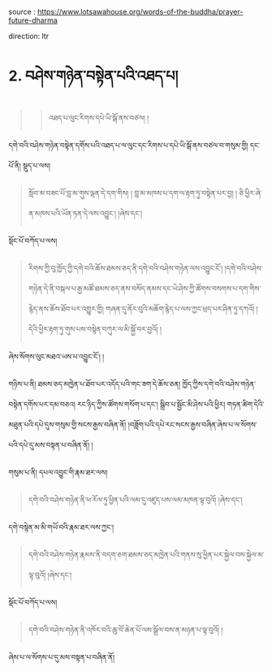 source : https://www.lotsawahouse.org/words-of-the-buddha/prayer-future-dharma

direction: ltr

# 2. བཤེས་གཉེན་བསྟེན་པའི་འཐད་པ། 

>> འཐད་པ་ལུང་རིགས་དཔེ་ཡི་སྒོ་ནས་བཙལ། །

དགེ་བའི་བཤེས་གཉེན་བསྟེན་དགོས་པའི་འཐད་པ་ལ་ལུང་དང་རིགས་པ་དཔེ་ཡི་སྒོ་ནས་བཙལ་བ་གསུམ་གྱི། 
དང་པོ་ནི། 
སྡུད་པ་ལས། 

> སློབ་མ་བཟང་པོ་བླ་མ་གུས་ལྡན་དེ་དག་གིས། །
> བླ་མ་མཁས་པ་དག་ལ་རྟག་ཏུ་བསྟེན་པར་བྱ། །
> ཅི་ཕྱིར་ཞེ་ན་མཁས་པའི་ཡོན་ཏན་དེ་ལས་འབྱུང༌། །ཞེས་དང༌། 

སྡོང་པོ་བཀོད་པ་ལས། 

> རིགས་ཀྱི་བུ་ཁྱོད་ཀྱི་དགེ་བའི་ཆོས་ཐམས་ཅད་ནི་དགེ་བའི་བཤེས་གཉེན་ལས་འབྱུང་ངོ༌། །དགེ་བའི་བཤེས་གཉེན་དེ་ནི་བསྐལ་པ་རྒྱ་མཚོ་ཐམས་ཅད་ནས་བསོད་ནམས་དང་ཡེ་ཤེས་ཀྱི་ཚོགས་བསགས་པ་དག་གིས་རྙེད་ནས་ཆོས་ཐོབ་པར་འགྱུར་གྱི། གཞན་དུ་ནོར་བུའི་མཆོག་རྙེད་པ་ལས་ཀྱང་ཕྲད་པར་ཤིན་ཏུ་དཀའོ། །དེའི་ཕྱིར་རྟག་ཏུ་གུས་པས་བསྙེན་བཀུར་ལ་མི་སྐྱོ་བར་བྱའོ། །

ཞེས་སོགས་ལུང་མཐའ་ཡས་པ་འབྱུང་ངོ༌། །

གཉིས་པ་ནི། 
ཐམས་ཅད་མཁྱེན་པ་ཐོབ་པར་འདོད་པའི་གང་ཟག་དེ་ཆོས་ཅན། ཁྱོད་ཀྱིས་དགེ་བའི་བཤེས་གཉེན་བསྟེན་དགོས་པར་དམ་བཅའ། རང་ཉིད་ཀྱིས་ཚོགས་གསོག་པ་དང༌། སྒྲིབ་པ་སྦྱོང་མི་ཤེས་པའི་ཕྱིར། གཏན་ཚིག་དེའི་མཐུན་པའི་དཔེ་དུས་གསུམ་གྱི་སངས་རྒྱས་བཞིན་ནོ། །བཟློག་པའི་དཔེ་རང་སངས་རྒྱས་བཞིན་ཞེས་པ་ལ་སོགས་པའི་དཔེ་དུ་མས་བསྟན་པ་བཞིན་ནོ། །

གསུམ་པ་ནི། 
དཔལ་འབྱུང་གི་རྣམ་ཐར་ལས། 

> དགེ་བའི་བཤེས་གཉེན་ནི་ཕ་རོལ་ཏུ་ཕྱིན་པའི་ལམ་དུ་འཛུད་པས་ལམ་མཁན་ལྟ་བུའོ། །ཞེས་དང༌། 

དགེ་བསྙེན་མ་མི་གཡོ་བའི་རྣམ་ཐར་ལས་ཀྱང༌།    

> དགེ་བའི་བཤེས་གཉེན་རྣམས་ནི་བདག་ཅག་ཐམས་ཅད་མཁྱེན་པའི་གནས་སུ་ཕྱིན་པར་སྐྱེལ་བས་སྐྱེལ་མ་ལྟ་བུའོ། །ཞེས་དང༌། 

སྡོང་པོ་བཀོད་པ་ལས། 

> དགེ་བའི་བཤེས་གཉེན་ནི་འཁོར་བའི་ཆུ་བོ་ཆེན་པོ་ལས་སྒྲོལ་བས་ན་མཉན་པ་ལྟ་བུའོ། །

ཞེས་པ་ལ་སོགས་པ་དུ་མས་བསྟན་པ་བཞིན་ནོ།